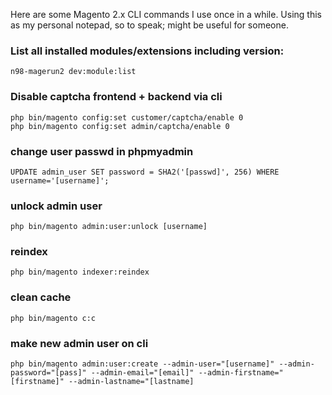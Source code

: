 Here are some Magento 2.x CLI commands I use once in a while. Using this as my personal notepad, so to speak; might be useful for someone.

### List all installed modules/extensions including version:
`n98-magerun2 dev:module:list`

### Disable captcha frontend + backend via cli
```
php bin/magento config:set customer/captcha/enable 0
php bin/magento config:set admin/captcha/enable 0
```

### change user passwd in phpmyadmin
`UPDATE admin_user SET password = SHA2('[passwd]', 256) WHERE username='[username]';`

### unlock admin user
`php bin/magento admin:user:unlock [username]`

### reindex
`php bin/magento indexer:reindex`

### clean cache
`php bin/magento c:c`

### make new admin user on cli
`php bin/magento admin:user:create --admin-user="[username]" --admin-password="[pass]" --admin-email="[email]" --admin-firstname="[firstname]" --admin-lastname="[lastname]`

